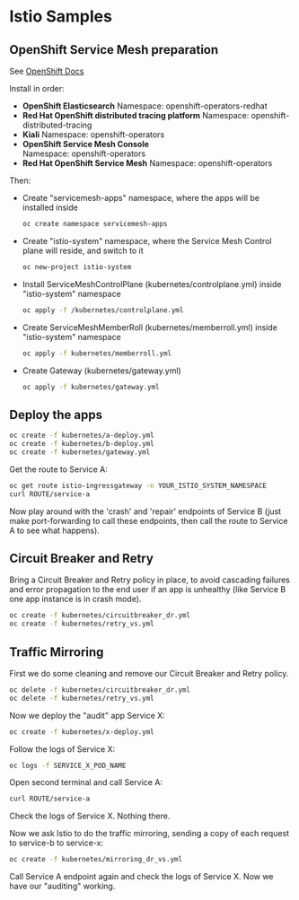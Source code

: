 # Istio Samples

## OpenShift Service Mesh preparation

See [OpenShift Docs](https://docs.openshift.com/container-platform/4.11/service_mesh/v2x/installing-ossm.html)

Install in order:

* **OpenShift Elasticsearch**
Namespace: openshift-operators-redhat
* **Red Hat OpenShift distributed tracing platform**
Namespace: openshift-distributed-tracing
* **Kiali**
Namespace: openshift-operators
* **OpenShift Service Mesh Console**  
Namespace: openshift-operators
* **Red Hat OpenShift Service Mesh**
Namespace: openshift-operators  

Then:

* Create "servicemesh-apps" namespace, where the apps will be installed inside
    ```sh
    oc create namespace servicemesh-apps
    ```
* Create "istio-system" namespace, where the Service Mesh Control plane will reside, and switch to it
    ```sh
    oc new-project istio-system
    ```
* Install ServiceMeshControlPlane (kubernetes/controlplane.yml) inside "istio-system" namespace
    ```sh
    oc apply -f /kubernetes/controlplane.yml
    ```
* Create ServiceMeshMemberRoll (kubernetes/memberroll.yml) inside "istio-system" namespace
    ```sh
    oc apply -f kubernetes/memberroll.yml
    ```
* Create Gateway (kubernetes/gateway.yml)  
    ```sh
    oc apply -f kubernetes/gateway.yml
    ```

## Deploy the apps


```sh
oc create -f kubernetes/a-deploy.yml
oc create -f kubernetes/b-deploy.yml
oc create -f kubernetes/gateway.yml
```

Get the route to Service A:
```sh
oc get route istio-ingressgateway -n YOUR_ISTIO_SYSTEM_NAMESPACE
curl ROUTE/service-a
```

Now play around with the 'crash' and 'repair' endpoints of Service B (just make port-forwarding to call these endpoints, then call the route to Service A to see what happens).

## Circuit Breaker and Retry

Bring a Circuit Breaker and Retry policy in place, to avoid cascading failures and error propagation to the end user if an app is unhealthy (like Service B one app instance is in crash mode).

```sh
oc create -f kubernetes/circuitbreaker_dr.yml
oc create -f kubernetes/retry_vs.yml
```

## Traffic Mirroring

First we do some cleaning and remove our Circuit Breaker and Retry policy.

```sh
oc delete -f kubernetes/circuitbreaker_dr.yml
oc delete -f kubernetes/retry_vs.yml
```

Now we deploy the "audit" app Service X:

```sh
oc create -f kubernetes/x-deploy.yml
```

Follow the logs of Service X:

```sh
oc logs -f SERVICE_X_POD_NAME
```

Open second terminal and call Service A:

```sh
curl ROUTE/service-a
```

Check the logs of Service X. Nothing there.

Now we ask Istio to do the traffic mirroring, sending a copy of each request to service-b to service-x:

```sh
oc create -f kubernetes/mirroring_dr_vs.yml
```

Call Service A endpoint again and check the logs of Service X. Now we have our "auditing" working.
